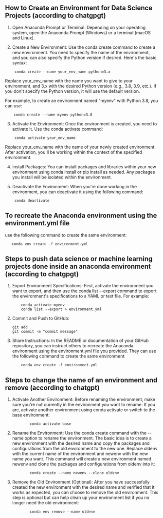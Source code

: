 ## How to Create an Environment for Data Science Projects (according to chatgpgt)

1. Open Anaconda Prompt or Terminal: Depending on your operating system, open the Anaconda Prompt (Windows) or a terminal (macOS and Linux).

2. Create a New Environment: Use the conda create command to create a new environment. You need to specify the name of the environment, and you can also specify the Python version if desired. Here's the basic syntax:

        conda create --name your_env_name python=3.x

Replace your_env_name with the name you want to give to your environment, and 3.x with the desired Python version (e.g., 3.8, 3.9, etc.). If you don't specify the Python version, it will use the default version.

For example, to create an environment named "myenv" with Python 3.8, you can use:

        conda create --name myenv python=3.8

3. Activate the Environment: Once the environment is created, you need to activate it. Use the conda activate command:

        conda activate your_env_name

Replace your_env_name with the name of your newly created environment. After activation, you'll be working within the context of the specified environment.

4. Install Packages: You can install packages and libraries within your new environment using conda install or pip install as needed. Any packages you install will be isolated within the environment.

5. Deactivate the Environment: When you're done working in the environment, you can deactivate it using the following command:

        conda deactivate


## To recreate the Anaconda environment using the environment.yml file

use the following command to create the same environment:

       conda env create -f environment.yml
       

## Steps to push data science or machine learning projects done inside an anaconda environment (according to chatgpgt)

1.  Export Environment Specifications:
    First, activate the environment you want to export, and then use the conda list --export command to export the environment's specifications to a YAML or text file. For example:

            conda activate myenv
            conda list --export > environment.yml

2.  Commit and Push to GitHub:

        git add .
        git commit -m "commit message"

3.  Share Instructions:
    In the README or documentation of your GitHub repository, you can instruct others to recreate the Anaconda environment using the environment.yml file you provided. They can use the following command to create the same environment:

            conda env create -f environment.yml
            

## Steps to change the name of an environment and remove (according to chatgpt)

1.  Activate Another Environment: Before renaming the environment, make sure you're not currently in the environment you want to rename. If you are, activate another environment using conda activate or switch to the base environment:

                conda activate base

2.  Rename the Environment: Use the conda create command with the --name option to rename the environment. The basic idea is to create a new environment with the desired name and copy the packages and configurations from the old environment to the new one. Replace oldenv with the current name of the environment and newenv with the new name you want. This command will create a new environment named newenv and clone the packages and configurations from oldenv into it:

                conda create --name newenv --clone oldenv

3.  Remove the Old Environment (Optional): After you have successfully created the new environment with the desired name and verified that it works as expected, you can choose to remove the old environment. This step is optional but can help clean up your environment list if you no longer need the old environment:

                conda env remove --name oldenv

